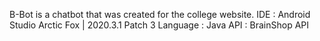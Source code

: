 B-Bot is a chatbot that was created for the college website.
IDE : Android Studio Arctic Fox | 2020.3.1 Patch 3
Language : Java
API : BrainShop API
